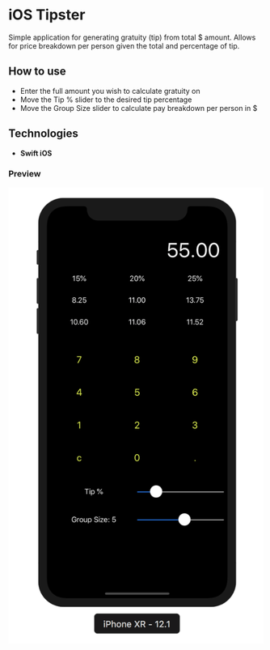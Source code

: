 # iOS Tipster
Simple application for generating gratuity (tip) from total $ amount. Allows for price breakdown per person given the total and percentage of tip. 
## How to use
- Enter the full amount you wish to calculate gratuity on
- Move the Tip % slider to the desired tip percentage
- Move the Group Size slider to calculate pay breakdown per person in $
## Technologies
- **Swift iOS**
### Preview
![alt text](./iOsTipster.png "iOS Tipster")
